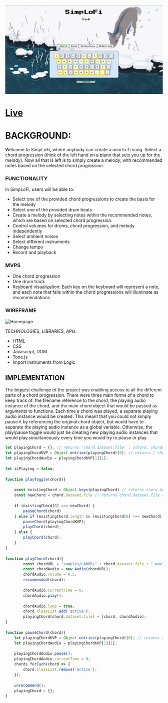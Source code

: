 ![screenshot](dist/assets/SimpLoFi-Feature.png)

# [Live](https://davidoh14.github.io/SimpLoFi/)

# BACKGROUND:

Welcome to SimpLoFi, where anybody can create a mini lo-fi song. Select a chord progression (think of the left hand on a piano that sets you up for the melody). Now all that is left is to simply create a melody, with recommended notes based on the selected chord progression.


### FUNCTIONALITY
    
In SimpLoFi, users will be able to:
- Select one of the provided chord progressions to create the basis for the melody 
- Select one of the provided drum beats
- Create a melody by selecting notes within the recommended notes, which are based on selected chord progression.
- Control volumes for drums, chord progression, and melody independently
- Select ambient noises
- Select different instruments
- Change tempo
- Record and playback 


### MVPS

- One chord progression
- One drum track
- Keyboard visualization: Each key on the keyboard will represent a note, and each note that falls within the chord progressions will illuminate as recommendations


### WIREFRAME

![Homepage](https://user-images.githubusercontent.com/86807281/131962154-f521d09e-e265-4bf7-bfc7-752982975270.png)

TECHNOLOGIES, LIBRARIES, APIs:

- HTML
- CSS
- Javascript, DOM
- Tone.js
- Import instruments from Logic


## IMPLEMENTATION

The biggest challenge of the project was enabling access to all the different parts of a chord progression. There were three main forms of a chord to keep track of: the filename reference to the chord, the playing audio instance of the chord, and the main chord object that would be passed as arguments to functions. Each time a chord was played, a separate playing audio instance would be created. This meant that you could not simply pause it by referencing the original chord object, but would have to separate the playing audio instance as a global variable. Otherwise, the play/pause toggle would just be creating new playing audio instances that would play simultaneously every time you would try to pause or play. 

```js
let playingChord = {}; // returns 'chord.dataset.file' : [chord, chordAudio]
let playingChordKVP = Object.entries(playingChord)[0]; // returns ['chord.dataset.file', [li.chord.active, audio]]
let playingChordAudio = playingChordKVP[1][1]; 

let isPlaying = false;

function playToggle(chord){
    
    const existingChord = Object.keys(playingChord) // returns chord.dataset.file as Mystery
    const newChord = chord.dataset.file // returns chord.dataset.file as Mystery
    
    if (existingChord[0] === newChord) {
        pauseChord(chord)
    } else if (existingChord.length && (existingChord[0] !== newChord)) {
        pauseChord(playingChordKVP);
        playChord(chord);
    } else {
        playChord(chord);
    }
}

function playChord(chord){
        const chordURL = "samples/LANDR/" + chord.dataset.file + ".wav"
        const chordAudio = new Audio(chordURL);
        chordAudio.volume = 0.5;
        recommended(chord);
        
        chordAudio.currentTime = 0;
        chordAudio.play();
        
        chordAudio.loop = true;
        chord.classList.add('active');
        playingChord[chord.dataset.file] = [chord, chordAudio];
}

function pauseChord(chord){
    let playingChordKVP = Object.entries(playingChord)[0]; // returns ['chord.dataset.file', [li.chord.active, audio]]
    let playingChordAudio = playingChordKVP[1][1];

    playingChordAudio.pause();
    playingChordAudio.currentTime = 0;
    chords.forEach(chord => {
        chord.classList.remove('active');
    });
    
    unrecommend();
    playingChord = {};
}
```

